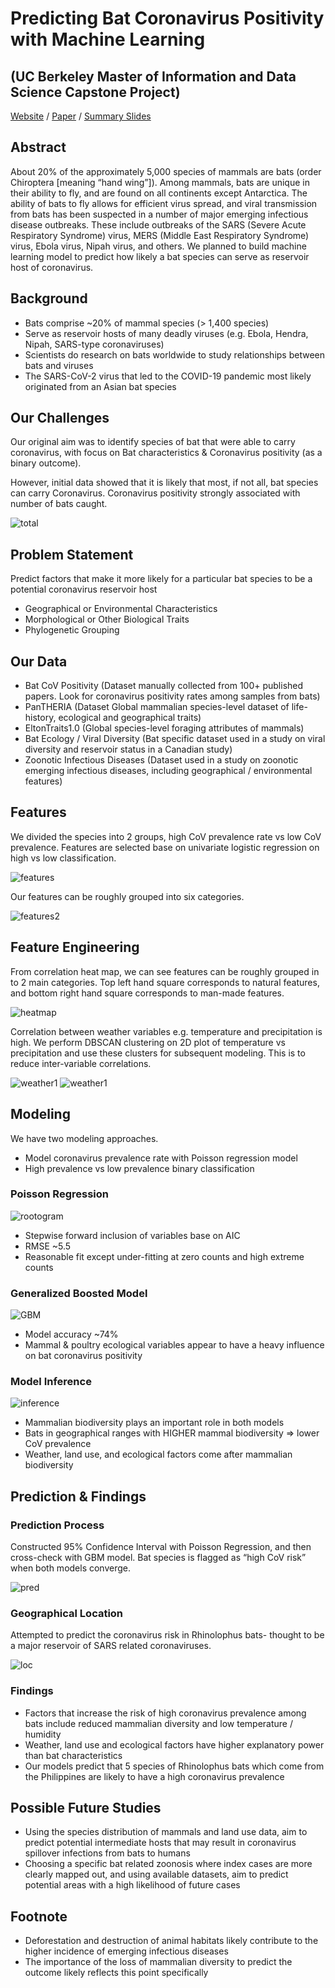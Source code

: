 # Predicting Bat Coronavirus Positivity with Machine Learning 
## (UC Berkeley Master of Information and Data Science Capstone Project)

[Website](https://bat-cov-positivity.org/home/) / [Paper](https://docs.google.com/document/d/1FLlotUx1XfFxBzky489_72njXnUz16bHtqIj62QFxO0/edit?usp=sharing) / [Summary Slides](https://docs.google.com/presentation/d/13Ot_wj25HCAfJi9_KOllAUaPXitvok93bEULxCFregQ/edit?usp=sharing)

## Abstract

About 20% of the approximately 5,000 species of mammals are bats (order Chiroptera [meaning “hand wing”]). Among mammals, bats are unique in their ability to fly, and are found on all continents except Antarctica. The ability of bats to fly allows for efficient virus spread, and viral transmission from bats has been suspected in a number of major emerging infectious disease outbreaks. These include outbreaks of the SARS (Severe Acute Respiratory Syndrome) virus, MERS (Middle East Respiratory Syndrome) virus, Ebola virus, Nipah virus, and others. We planned to build machine learning model to predict how likely a bat species can serve as reservoir host of coronavirus.

## Background

- Bats comprise ~20% of mammal species (> 1,400 species)
- Serve as reservoir hosts of many deadly viruses (e.g. Ebola, Hendra, Nipah, SARS-type coronaviruses)
- Scientists do research on bats worldwide to study relationships between bats and viruses
- The SARS-CoV-2 virus that led to the COVID-19 pandemic most likely originated from an Asian bat species

## Our Challenges

Our original aim was to identify species of bat that were able to carry coronavirus, with focus on Bat characteristics & Coronavirus positivity (as a binary outcome).

However, initial data showed that it is likely that most, if not all, bat species can carry Coronavirus. Coronavirus positivity strongly associated with number of bats caught.

![total](img/Total.png)

## Problem Statement

Predict factors that make it more likely for a particular bat species to be a potential coronavirus reservoir host

- Geographical or Environmental Characteristics
- Morphological or Other Biological Traits
- Phylogenetic Grouping

## Our Data

- Bat CoV Positivity (Dataset manually collected from 100+ published papers. Look for coronavirus positivity rates among samples from bats)
- PanTHERIA (Dataset Global mammalian species-level dataset of life-history, ecological and geographical traits)
- EltonTraits1.0 (Global species-level foraging attributes of mammals)
- Bat Ecology / Viral Diversity (Bat specific dataset used in a study on viral diversity and reservoir status in a Canadian study)
- Zoonotic Infectious Diseases (Dataset used in a study on zoonotic emerging infectious diseases, including geographical / environmental features)

## Features

We divided the species into 2 groups, high CoV prevalence rate vs low CoV prevalence. Features are selected base on univariate logistic regression on high vs low classification.

![features](img/Density_Plot.png)

Our features can be roughly grouped into six categories.

![features2](img/MainFeatures.jpg)

## Feature Engineering

From correlation heat map, we can see features can be roughly grouped in to 2 main categories. Top left hand square corresponds to natural features, and bottom right hand square corresponds to man-made features.

![heatmap](img/Feature-correlation.png)

Correlation between weather variables e.g. temperature and precipitation is high. We perform DBSCAN clustering on 2D plot of temperature vs precipitation and use these clusters for subsequent modeling. This is to reduce inter-variable correlations.

![weather1](img/weather1.png)
![weather1](img/weather2.png)

## Modeling

We have two modeling approaches. 

- Model coronavirus prevalence rate with Poisson regression model
- High prevalence vs low prevalence binary classification

### Poisson Regression

![rootogram](img/rootogram.png)

- Stepwise forward inclusion of variables base on AIC
- RMSE ~5.5
- Reasonable fit except under-fitting at zero counts and high extreme counts

### Generalized Boosted Model

![GBM](img/GBM.jpg)

- Model accuracy ~74%
- Mammal & poultry ecological variables appear to have a heavy influence on bat coronavirus positivity

### Model Inference

![inference](img/inference.png)

- Mammalian biodiversity plays an important role in both models
- Bats in geographical ranges with HIGHER mammal biodiversity => lower CoV prevalence
- Weather, land use, and ecological factors come after mammalian biodiversity

## Prediction & Findings

### Prediction Process 

Constructed 95% Confidence Interval with Poisson Regression, and then cross-check with GBM model. Bat species is flagged as “high CoV risk” when both models converge.

![pred](img/Prediction.png)

### Geographical Location

Attempted to predict the coronavirus risk in Rhinolophus bats- thought to be a major reservoir of SARS related coronaviruses.

![loc](img/bat_location.png)

### Findings

- Factors that increase the risk of high coronavirus prevalence among bats include reduced mammalian diversity and low temperature / humidity
- Weather, land use and ecological factors have higher explanatory power than bat characteristics
- Our models predict that 5 species of Rhinolophus bats which come from the Philippines are likely to have a high coronavirus prevalence

## Possible Future Studies

- Using the species distribution of mammals and land use data, aim to predict potential intermediate hosts that may result in coronavirus spillover infections from bats to humans
- Choosing a specific bat related zoonosis where index cases are more clearly mapped out, and using available datasets, aim to predict potential areas with a high likelihood of future cases

## Footnote

- Deforestation and destruction of animal habitats likely contribute to the higher incidence of emerging infectious diseases
- The importance of the loss of mammalian diversity to predict the outcome likely reflects this point specifically

